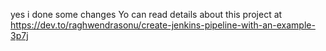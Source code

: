 yes i done some changes
Yo can read details about this project at https://dev.to/raghwendrasonu/create-jenkins-pipeline-with-an-example-3p7j
